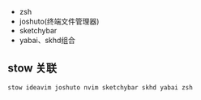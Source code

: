 * zsh 
* joshuto(终端文件管理器)
* sketchybar
* yabai、skhd组合


## stow 关联
```shell
stow ideavim joshuto nvim sketchybar skhd yabai zsh
```
